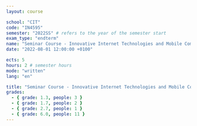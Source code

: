 ```yaml
---
layout: course

school: "CIT"
code: "IN4595"
semester: "2022SS" # refers to the year of the semester start
exam_type: "endterm"
name: "Seminar Course - Innovative Internet Technologies and Mobile Communications"
date: "2022-08-01 12:00:00 +0100"

ects: 5
hours: 2 # semester hours
mode: "written"
lang: "en"

title: "Seminar Course - Innovative Internet Technologies and Mobile Communications 2022SS Endterm"
grades:
  - { grade: 1.3, people: 3 }
  - { grade: 1.7, people: 2 }
  - { grade: 2.7, people: 1 }
  - { grade: 6.0, people: 11 }
---
```



